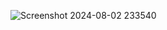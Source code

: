 ![Screenshot 2024-08-02 233540](https://github.com/user-attachments/assets/a296f75f-3951-4dd6-a754-99ebe29b4714)
